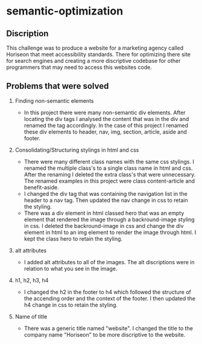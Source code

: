 # semantic-optimization

## Discription 

This challenge was to produce a website for a marketing agency called Horiseon that meet accessibility standards. There for optimizing there site for search engines and creating a more discriptive codebase for other programmers that may need to access this websites code.

## Problems that were solved

1. Finding non-semantic elements
    - In this project there were many non-semantic div elements. After locating the div tags I analysed the content that was in the div and renamed the tag accordingly. In the case of this project I renamed these div elements to header, nav, img, section, article, aside and footer. 

2. Consolidating/Structuring stylings in html and css
    - There were many different class names with the same css stylings. I renamed the multiple class's to a single class name in html and css. After the renaming I deleted the extra class's that were unnecessary. The renamed examples in this project were class content-article and benefit-aside. 
    - I changed the div tag that was containing the navigation list in the header to a nav tag. Then updated the nav change in css to retain the styling.
    - There was a div element in html classed hero that was an empty element that rendered the image through a backround-image styling in css. I deleted the backround-image in css and change the div element in html to an img element to render the image through html. I kept the class hero to retain the styling.

3. alt attributes
    - I added alt attributes to all of the images. The alt discriptions were in relation to what you see in the image.

4. h1, h2, h3, h4
    - I changed the h2 in the footer to h4 which followed the structure of the accending order and the context of the footer. I then updated the h4 change in css to retain the styling.

5. Name of title
    - There was a generic title named "website". I changed the title to the company name "Horiseon" to be more discriptive to the website. 